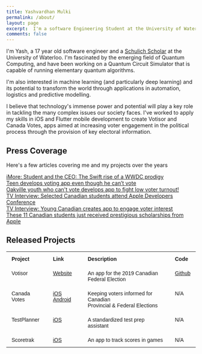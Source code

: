 ```yaml
---
title: Yashvardhan Mulki
permalink: /about/
layout: page
excerpt:  I'm a software Engineering Student at the University of Waterloo
comments: false
---
```


I'm Yash, a 17 year old software engineer and a <a href="https://www.schulichleaders.com">Schulich Scholar</a> at the University of Waterloo. I'm fascinated by the emerging field of Quantum Computing, and have been working on a Quantum Circuit Simulator that is capable of running elementary quantum algorithms. 

I'm also interested in machine learning (and particularly deep learning) and its potential to transform the world through applications in automation, logistics and predictive modelling. 

I believe that technology's immense power and potential will play a key role in tackling the many complex issues our society faces. I've worked to apply my skills in iOS and Flutter mobile development to create Votisor and Canada Votes, apps aimed at increasing voter engagement in the political process through the provision of key electoral information. 

## Press Coverage
Here's a few articles covering me and my projects over the years

<a href="https://www.imore.com/student-and-ceo-swift-rise-wwdc-prodigy">iMore: Student and the CEO: The Swift rise of a WWDC prodigy</a> <br>
<a href="https://www.cbc.ca/kidsnews/post/teen-develops-voting-app-even-though-he-cant-vote">Teen develops voting app even though he can’t vote
</a> <br>
<a href="https://www.insidehalton.com/news-story/8613836-oakville-youth-who-can-t-vote-develops-app-to-fight-low-voter-turnout/">Oakville youth who can't vote develops app to fight low voter turnout!</a> <br>
<a href="https://www.youtube.com/watch?v=PslgJHgkTSs&t=21s">TV Interview: Selected Canadian students attend Apple Developers Conference</a> <br>
<a href="https://www.bttoronto.ca/videos/young-canadian-creates-app-to-engage-voter-interest/">TV Interview: Young Canadian creates app to engage voter interest</a> <br>
<a href="https://dailyhive.com/vancouver/canadian-students-receive-scholarships-from-apple">These 11 Canadian students just received prestigious scholarships from Apple
</a> <br>

## Released Projects

<style type="text/css">
.tg  {border-collapse:collapse;border-spacing:0;border:none;border-color:#ccc;}
.tg td{font-family:Arial, sans-serif;font-size:14px;padding:11px 14px;border-style:solid;border-width:0px;overflow:hidden;word-break:normal;border-color:#ccc;}
.tg th{font-family:Arial, sans-serif;font-size:14px;font-weight:normal;padding:11px 14px;border-style:solid;border-width:0px;overflow:hidden;word-break:normal;border-color:#ccc;;}
.tg .tg-z2q5{font-size:14px;font-family:Arial, Helvetica, sans-serif !important;text-align:left;vertical-align:top}
.tg .tg-w57g{font-weight:bold;font-size:14px;font-family:Arial, Helvetica, sans-serif !important;border-color:#656565;text-align:left;vertical-align:top}
.tg .tg-w1my{;font-size:14px;font-family:Arial, Helvetica, sans-serif !important;border-color:#656565;text-align:left;vertical-align:top}
.tg .tg-0j0p{font-size:14px;font-family:Arial, Helvetica, sans-serif !important;border-color:#656565;text-align:left;vertical-align:top}
</style>
<table class="tg">
  <tr>
    <th class="tg-z2q5"><span style="font-weight:bold">Project</span><br></th>
    <th class="tg-w57g">Link</th>
    <th class="tg-z2q5"><span style="font-weight:bold">Description</span><br></th>
    <th class="tg-z2q5"><span style="font-weight:bold">Code</span><br></th>
  </tr>
  <tr>
    <td class="tg-w1my">Votisor</td>
    <td class="tg-w1my"><a href="http://yashmulki.me/votisor">Website</a></td>
    <td class="tg-w1my">An app for the 2019 Canadian Federal Election</td>
    <td class="tg-w1my"><a href="https://github.com/yashmulki/votisor-iOS/">Github</a></td>
  </tr>
  <tr>
    <td class="tg-0j0p">Canada Votes</td>
    <td class="tg-0j0p"><a href="https://apps.apple.com/ca/app/canada-votes/id1379865455">iOS</a> <a href="https://play.google.com/store/apps/details?id=com.yashmulki.canadavotes&hl=en_CA">Android</a></td>
    <td class="tg-0j0p">Keeping voters informed for Canadian <br>Provincial &amp; Federal Elections</td>
    <td class="tg-0j0p">N/A</td>
  </tr>
  <tr>
    <td class="tg-w1my">TestPlanner</td>
    <td class="tg-w1my"><a href="https://apps.apple.com/us/app/testplanner/id1446658473">iOS</a></td>
    <td class="tg-w1my">A standardized test prep assistant</td>
    <td class="tg-w1my">N/A</td>
  </tr>
  <tr>
    <td class="tg-0j0p">Scoretrak</td>
    <td class="tg-0j0p"><a href="https://apps.apple.com/gy/app/scoretrak-free/id1188832066">iOS</a></td>
    <td class="tg-0j0p">An app to track scores in games</td>
    <td class="tg-0j0p">N/A</td>
  </tr>
</table>

